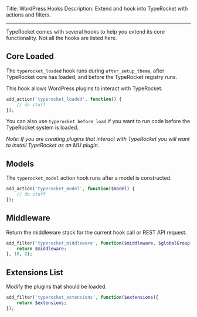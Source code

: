 Title: WordPress Hooks
Description: Extend and hook into TypeRocket with actions and filters.

---

TypeRocket comes with several hooks to help you extend its core functionality. Not all the hooks are listed here.

## Core Loaded

The `typerocket_loaded` hook runs during `after_setup_theme`, after TypeRocket core has loaded, and before the TypeRocket registry runs.

This hook allows WordPress plugins to interact with TypeRocket. 

```php
add_action('typerocket_loaded', function() {
    // do stuff
});
```

You can also use `typerocket_before_load` if you want to run code before the TypeRocket system is loaded.

*Note: If you are creating plugins that interact with TypeRocket you will want to install TypeRocket as an MU plugin.*

## Models

The `typerocket_model` action hook runs after a model is constructed.

```php
add_action('typerocket_model', function($model) {
    // do stuff
});
```

## Middleware

Return the middleware stack for the current hook call or REST API request.

```php
add_filter('typerocket_middleware', function($middleware, $globalGroup) {
    return $middleware;
}, 10, 2);
```

## Extensions List

Modify the plugins that should be loaded.

```php
add_filter('typerocket_extensions', function($extensions){
    return $extensions;
});
```